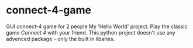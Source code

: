 # connect-4-game
GUI connect-4 game for 2 people
My 'Hello World' project. Play the classic game _Connect 4_ with your friend. This python project doesn't use any advenced package - only the built in libaries.
